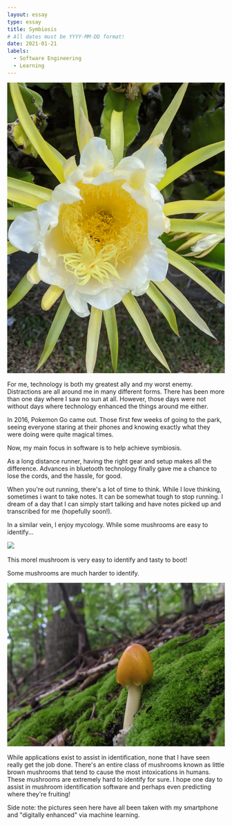 ```yaml
---
layout: essay
type: essay
title: Symbiosis
# All dates must be YYYY-MM-DD format!
date: 2021-01-21
labels:
  - Software Engineering
  - Learning
---
```


<div class="ui rounded images">
  <img class="ui image" src="../images/dragonfruit.jpg">
</div>

For me, technology is both my greatest ally and my worst enemy. Distractions are all around me in many different forms. There has been more than one day where I saw no sun at all. However, those days were not without days where technology enhanced the things around me either.  

In 2016, Pokemon Go came out. Those first few weeks of going to the park, seeing everyone staring at their phones and knowing exactly what they were doing were quite magical times.  

Now, my main focus in software is to help achieve symbiosis.  

As a long distance runner, having the right gear and setup makes all the difference. Advances in bluetooth technology finally gave me a chance to lose the cords, and the hassle, for good.  

When you're out running, there's a lot of time to think. While I love thinking, sometimes i want to take notes. It can be somewhat tough to stop running. I dream of a day that I can simply start talking and have notes picked up and transcribed for me (hopefully soon!).  

In a similar vein, I enjoy mycology. While some mushrooms are easy to identify...  

<div class="ui small rounded images">
  <img class="ui image" src="../images/morel.jpg">
</div>

This morel mushroom is very easy to identify and tasty to boot!  

Some mushrooms are much harder to identify.  

<div class="ui small rounded images">
  <img class="ui image" src="../images/mush.jpg">
</div>

While applications exist to assist in identification, none that I have seen really get the job done. There's an entire class of mushrooms known as little brown mushrooms that tend to cause the most intoxications in humans. These mushrooms are extremely hard to identify for sure. I hope one day to assist in mushroom identification software and perhaps even predicting where they're fruiting!  

Side note: the pictures seen here have all been taken with my smartphone and "digitally enhanced" via machine learning.  





